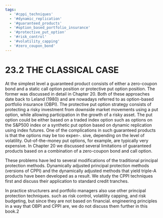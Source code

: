 ```yaml
---
tags:
  - '#cppi_techniques'
  - '#dynamic_replication'
  - '#guaranteed_products'
  - '#option_based_portfolio_insurance'
  - '#protective_put_option'
  - '#risk_control'
  - '#volatility_capping'
  - '#zero_coupon_bond'
---
```

# 23.2 THE CLASSICAL CASE  

At the simplest level a guaranteed product consists of either a zero-coupon bond and a static call option position or protective put option position. The former was discussed in detail in Chapter 20. Both of these approaches date back to Leland (1980) and are nowadays referred to as option-based portfolio insurance (OBPI). The protective put option strategy consists of protecting a risky investment from downside market movements using a put option, while allowing participation in the growth of a risky asset. The put option could be either based on a traded index option such as options on the S&P500 index or a synthetic put option based on dynamic replication using index futures. One of the complications in such guaranteed products is that the options may be too expen-. sive, depending on the level of volatility. Out-of-the-money put options, for example, are typically very expensive. In Chapter 20 we discussed several limitations of guaranteed products based on a combination of a zero-coupon bond and call option.  

These problems have led to several modifications of the traditional principal protection methods. Dynamically adjusted principal protection methods (versions of CPPI) and the dynamically adjusted methods that yield triple-A products have been developed as a result. We study the CPPI techniques first and discuss their application to standard credit tranches.  

In practice structurers and portfolio managers also use other principal protection techniques. such as risk control, volatility capping, and risk budgeting, but since they are not based on financial. engineering principles in a way that OBPI and CPPI are, we do not discuss them further in this book.2  
